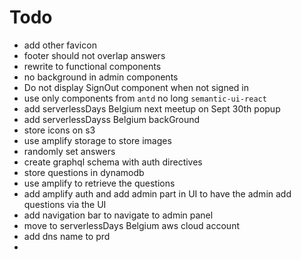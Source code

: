# Todo

- add other favicon
- footer should not overlap answers
- rewrite to functional components
- no background in admin components
- Do not display SignOut component when not signed in
- use only components from `antd` no long `semantic-ui-react`
- add serverlessDays Belgium next meetup on Sept 30th popup
- add serverlessDayss Belgium backGround
- store icons on s3 
- use amplify storage to store images
- randomly set answers
- create graphql schema with auth directives
- store questions in dynamodb
- use amplify to retrieve the questions
- add amplify auth and add admin part in UI to have the admin add questions via the UI
- add navigation bar to navigate to admin panel
- move to serverlessDays Belgium aws cloud account
- add dns name to prd
- 
